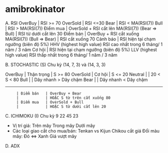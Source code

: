 # amibrokinator
A. RSI
OverBuy  | RSI >= 70
OverSold | RSI <=30
Bear     | RSI < MA(RSI(7))
Bull     | RSI > MA(RSI(7))
Điểm mua | OverSold + RSI cắt lên MA(RSI(7)) (Bear => Bull)
         | RSI từ dưới cắt lên 30
Điểm bán | OverBuy + RSI cắt xuống MA(RSI(7)) (Bull => Bear)
         | RSI cắt xuống 70
Cảnh báo | RSI hiện tại chạm ngưỡng (biên độ 5%) HHV (highest high value) RSI cao nhất trong 6 tháng/ 1 năm / 3 năm
Cơ hội   | RSI hiện tại chạm ngưỡng (biên độ 5%) LLV (highest high value) RSI thấp nhất trong 6 tháng/ 1 năm / 3 năm

B. STOCHASTIC (S)
Chu kỳ (14, 7, 3) và (14, 3, 3)

OverBuy  | Thận trọng | S >= 80
OverSold | Cơ hội	  | S <= 20
Neutral  |            | 20 < S < 80
Bull     |            | Dây nhanh > Dây chậm
Bear     |            | Dây nhanh < Dây chậm
____________________________________________
         | Điểm bán   | OverBuy + Bear 
         |            | HOẶC S từ trên cắt xuống 80
         | Điểm mua   | OverSold + Bull
         |            | HOẶC S từ dưới cắt lên 20

C. ICHIMOKU (I)
Chu kỳ 9 22 45 23
- Vị trí giá: 
	Trên mây
	Trong mây
	Dưới mây
- Các loại giao cắt cho mua/bán:
	Tenkan vs Kijun
	Chikou cắt giá
	Đổi màu mây: Đỏ <=> Xanh
	Giá vượt mây

D. ADX